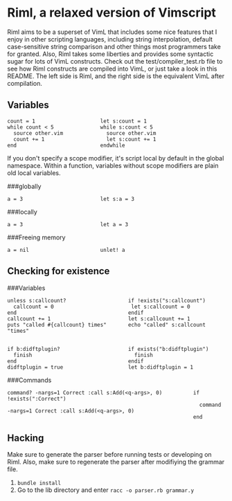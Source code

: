 Riml, a relaxed version of Vimscript
====================================

Riml aims to be a superset of VimL that includes some nice features that I
enjoy in other scripting languages, including string interpolation, default
case-sensitive string comparison and other things most programmers take for
granted. Also, Riml takes some liberties and provides some syntactic sugar for
lots of VimL constructs. Check out the test/compiler\_test.rb file to see how
Riml constructs are compiled into VimL, or just take a look in this README.
The left side is Riml, and the right side is the equivalent VimL after
compilation.

Variables
---------

    count = 1                     let s:count = 1
    while count < 5               while s:count < 5
      source other.vim              source other.vim
      count += 1                    let s:count += 1
    end                           endwhile

If you don't specify a scope modifier, it's script local by default in the
global namespace. Within a function, variables without scope modifiers are plain
old local variables.

###globally

    a = 3                         let s:a = 3

###locally

    a = 3                         let a = 3

###Freeing memory

    a = nil                       unlet! a

Checking for existence
----------------------

###Variables

    unless s:callcount?                    if !exists("s:callcount")
      callcount = 0                         let s:callcount = 0
    end                                    endif
    callcount += 1                         let s:callcount += 1
    puts "called #{callcount} times"       echo "called" s:callcount "times"


    if b:didftplugin?                      if exists("b:didftplugin")
      finish                                 finish
    end                                    endif
    didftplugin = true                     let b:didftplugin = 1

###Commands

    command? -nargs=1 Correct :call s:Add(<q-args>, 0)          if !exists(":Correct")
                                                                  command -nargs=1 Correct :call s:Add(<q-args>, 0)
                                                                end

Hacking
-------

Make sure to generate the parser before running tests or developing on Riml.
Also, make sure to regenerate the parser after modifiying the grammar file.

1. `bundle install`
2. Go to the lib directory and enter `racc -o parser.rb grammar.y`
